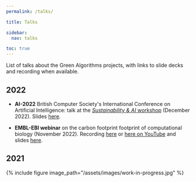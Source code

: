 ```yaml
---
permalink: /talks/

title: Talks

sidebar:
  nav: talks

toc: true 
---
```


List of talks about the Green Algorithms projects, with links to slide decks and recording when available.

## 2022

- __AI-2022__ British Computer Society's International Conference on Artificial Intelligence: talk at the [_Sustainability & AI_ workshop](http://bcs-sgai.org/ai2022/?section=workshops) (December 2022). Slides [here](https://drive.google.com/file/d/15KP3gxyuu23MW6WaNAW867Ti4RBBZClP/view?usp=share_link).

- __EMBL-EBI webinar__ on the carbon footprint footprint of computational biology (November 2022). Recording [here](https://www.ebi.ac.uk/training/events/environmental-impact-computational-biology/) or [here on YouTube](https://www.youtube.com/watch?v=Kl64yn1eDUo) and slides [here](https://drive.google.com/file/d/1pklCNNXAFadjVwCMj0draIt8nL_89Tx0/view?usp=share_link).

## 2021

{% include figure image_path="/assets/images/work-in-progress.jpg" %}
